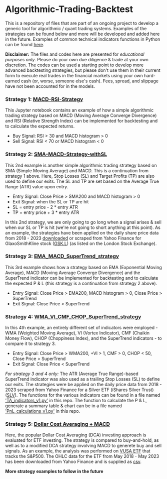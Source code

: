 # Algorithmic-Trading-Backtest

This is a repository of files that are part of an ongoing project to develop a generic tool for algorithmic / quant trading systems. Examples of the strategies can be found below and more will be developed and added here in the future. Examples of common technical indicators functions in Python can be found [here](https://github.com/R-Budhidarmo/Algorithmic-Trading-Backtest/blob/main/TA_indicators_v1.py).

**Disclaimer:**
The files and codes here are presented for *educational purposes only*. Please do your own due diligence & trade at your own discretion. The codes can be used a starting point to develop more advanced backtesting strategies, but please don't use them in their current form to execute real trades in the financial markets using your own hard-earned cash (or, worse, someone else's cash). Fees, spread, and slippage have not been accounted for in the models.

### Strategy 1: [MACD-RSI-Strategy](https://github.com/R-Budhidarmo/Algorithmic-Trading-Backtest/blob/main/MACD_RSI_strategy.ipynb)

This Jupyter notebook contains an example of how a simple algorithmic trading strategy based on MACD (Moving Average Converge Divergence) and RSI (Relative Strength Index) can be implemented for backtesting and to calculate the expected returns.
<br>
- Buy Signal: RSI > 30 and MACD histogram > 0
- Sell Signal: RSI < 70 or MACD histogram < 0

### Strategy 2: [SMA-MACD-Strategy-withSL](https://github.com/R-Budhidarmo/Algorithmic-Trading-Backtest/blob/main/SMA_MACD_withSL_Strategy.ipynb)

This 2nd example is another simple algorithmic trading strategy based on SMA (Simple Moving Average) and MACD. This is a continuation from strategy 1 above.
Here, Stop Losses (SL) and Target Profits (TP) are also used to define our exits. The SL and TP are set based on the Average True Range (ATR) value upon entry.

- Entry Signal: Close Price > SMA200 and MACD histogram > 0
- Exit Signal: when the SL or TP are hit
- SL = entry price - 2 * entry ATR
- TP = entry price + 3 * entry ATR

In this 2nd strategy, we are only going to go long when a signal arises & sell when our SL or TP is hit (we're not going to short anything at this point).
As an example, the strategies have been applied on the daily share price data from 2018 - 2023 [downloaded](https://github.com/R-Budhidarmo/Algorithmic-Trading-Backtest/blob/main/GSK.L.csv) or scraped from Yahoo Finance for GlaxoSmithKline stock ([GSK.L](https://uk.finance.yahoo.com/quote/GSK.L/history/)) (as listed on the London Stock Exchange).

### Strategy 3: [EMA_MACD_SuperTrend_strategy](https://github.com/R-Budhidarmo/Algorithmic-Trading-Backtest/blob/main/EMA_MACD_SuperTrend_strategy.ipynb)

This 3rd example shows how a strategy based on EMA (Exponential Moving Average), MACD (Moving Average Converge Divergence) and the SuperTrend indicator can be implemented for backtesting and to calculate the expected P & L (this strategy is a continuation from strategy 2 above).

- Entry Signal: Close Price > EMA200, MACD histogram > 0, Close Price > SuperTrend
- Exit Signal: Close Price < SuperTrend

### Strategy 4: [WMA_VI_CMF_CHOP_SuperTrend_strategy](https://github.com/R-Budhidarmo/Algorithmic-Trading-Backtest/blob/main/WMA_VI_CMF_CHOP_SuperTrend_strategy.ipynb)

In this 4th example, an entirely different set of indicators were employed - WMA (Weighted Moving Average), VI (Vortex Indicator), CMF (Chaikin Money Flow), CHOP (Choppiness Index), and the SuperTrend indicators - to compare it to strategy 3.

- Entry Signal: Close Price > WMA200, +VI > 1, CMF > 0, CHOP < 50, Close Price > SuperTrend
- Exit Signal: Close Price < SuperTrend

*For strategy 3 and 4 only:*
The ATR (Average True Range)-based SuperTrend indicator was also used as a trailing Stop Losses (SL) to define our exits. The strategies were be applied on the daily price data from 2018 - 2023 scraped from Yahoo Finance for a Silver ETF (iShares Silver Trust) ([SLV](https://uk.finance.yahoo.com/quote/SLV)). The functions for the various indicators can be found in a file named ['TA_indicators_v1.py'](https://github.com/R-Budhidarmo/Algorithmic-Trading-Backtest/blob/main/TA_indicators_v1.py) in this repo. The function to calculate the P & L, generate a summary table & chart can be in a file named ['PnL_calculations_v1.py'](https://github.com/R-Budhidarmo/Algorithmic-Trading-Backtest/blob/main/PnL_calculations_v1.py) in this repo.

### Strategy 5: [Dollar Cost Averaging + MACD](https://github.com/R-Budhidarmo/Algorithmic-Trading-Backtest/blob/main/dollar_cost_averaging.ipynb)

Here, the popular Dollar Cost Averaging (DCA) investing approach is evaluated for ETF investing. The strategy is compared to buy-and-hold, as well as to a modified DCA strategy involving MACD to generete buy and sell signals. As an example, the analysis was performed on [VUSA ETF](https://www.vanguardinvestor.co.uk/investments/vanguard-s-and-p-500-ucits-etf-usd-distributing/overview) that tracks the S&P500. The OHLC data for the ETF from May 2018 - May 2023 has been downloaded from Yahoo Finance and is supplied as [csv](https://github.com/R-Budhidarmo/Algorithmic-Trading-Backtest/blob/main/VUSA.L.csv).

**More strategy examples to follow in the future**
